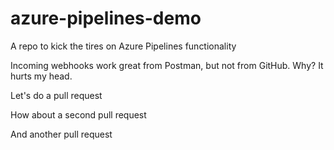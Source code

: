 # azure-pipelines-demo
A repo to kick the tires on Azure Pipelines functionality

Incoming webhooks work great from Postman, but not from GitHub. Why? It hurts my head.

Let's do a pull request

How about a second pull request

And another pull request
